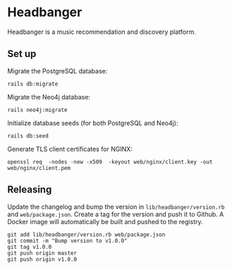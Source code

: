 # Headbanger

Headbanger is a music recommendation and discovery platform.

## Set up

Migrate the PostgreSQL database:

```
rails db:migrate
```

Migrate the Neo4j database:

```
rails neo4j:migrate
```

Initialize database seeds (for both PostgreSQL and Neo4j):

```
rails db:seed
```

Generate TLS client certificates for NGINX:

```
openssl req  -nodes -new -x509  -keyout web/nginx/client.key -out web/nginx/client.pem
```

## Releasing

Update the changelog and bump the version in `lib/headbanger/version.rb` and `web/package.json`.
Create a tag for the version and push it to Github.
A Docker image will automatically be built and pushed to the registry.

```
git add lib/headbanger/version.rb web/package.json
git commit -m "Bump version to v1.0.0"
git tag v1.0.0
git push origin master
git push origin v1.0.0
```
